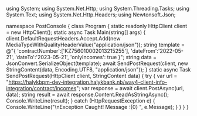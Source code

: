 using System;
using System.Net.Http;
using System.Threading.Tasks;
using System.Text;
using System.Net.Http.Headers;
using Newtonsoft.Json;

namespace PostConsole
{
    class Program
    {
        static readonly HttpClient client = new HttpClient();
        static async Task Main(string[] args)
        {
            client.DefaultRequestHeaders.Accept.Add(new MediaTypeWithQualityHeaderValue("application/json"));
            string template = @"{
            'contractNumber':['KZ756010002013215255'],
            'dateFrom':'2022-05-21',
            'dateTo':'2023-05-21',
            'onlyIncomes': true
            }";
            string data = JsonConvert.SerializeObject(template);
            await SendPostRequest(client, new StringContent(data, Encoding.UTF8, "application/json"));
        }
        static async Task SendPostRequest(HttpClient client, StringContent data)
        {
            try
            {
                var url = "https://halykbpm-dev-integration.halykbank.nb/way4-client-info-integration/contract/incomes";
                var response = await client.PostAsync(url, data);
                string result = await response.Content.ReadAsStringAsync();
                Console.WriteLine(result);
            }
            catch (HttpRequestException e)
            {
                Console.WriteLine("\nException Caught! Message :{0} ", e.Message);
            }
        }
    }
}
